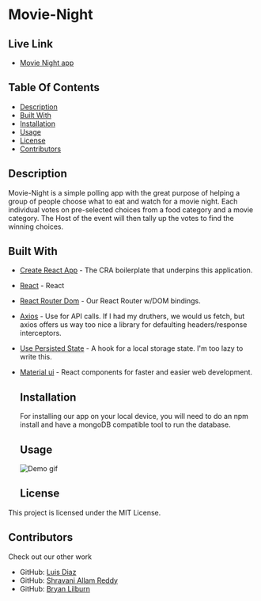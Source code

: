   # Movie-Night
   
  ## Live Link
  - [Movie Night app](https://foodandmoviepolls.herokuapp.com/)
  
  ## Table Of Contents
  - [Description](#Description)  
  - [Built With](#BuiltWith)  
  - [Installation](#installation)  
  - [Usage](#Usage)  
  - [License](#License)  
  - [Contributors](#Contributors)  

  ## Description
  Movie-Night is a simple polling app with the great purpose of helping a group of people choose what to eat and watch for a movie night. Each individual votes on pre-selected choices from a food category and a movie category. The Host of the event will then tally up the votes to find the winning choices.

  ## Built With

* [Create React App](https://create-react-app.dev/) - The CRA boilerplate that underpins this application.
* [React](https://reactjs.org/) - React
* [React Router Dom](https://www.npmjs.com/package/react-router-dom) - Our React Router w/DOM bindings.
* [Axios](https://www.npmjs.com/package/axios) -  Use for API calls. If I had my druthers, we would us fetch, but axios offers us way too nice a library for defaulting headers/response interceptors.
* [Use Persisted State](https://www.npmjs.com/package/use-persisted-state) - A hook for a local storage state. I'm too lazy to write this.
* [Material ui](https://material-ui.com/) - React components for faster and easier web development.

  ## Installation
  For installing our app on your local device, you will need to do an npm install and have a mongoDB compatible tool to run the database.

  ## Usage
  ![Demo gif](demo.gif)  

  ## License
 This project is licensed under the MIT License.

  ## Contributors
  Check out our other work   

 * GitHub: [Luis Diaz](http://www.github.com/luis26308) 
 * GitHub: [Shravani Allam Reddy](https://github.com/ShravaniAllamReddy) 
 * GitHub: [Bryan Lilburn](http://www.github.com/luis26308) 
  